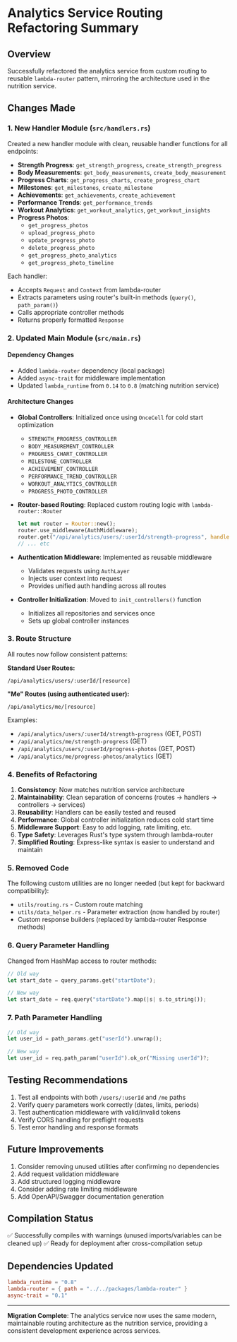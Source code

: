 # Analytics Service Routing Refactoring Summary

## Overview

Successfully refactored the analytics service from custom routing to reusable `lambda-router` pattern, mirroring the architecture used in the nutrition service.

## Changes Made

### 1. **New Handler Module** (`src/handlers.rs`)

Created a new handler module with clean, reusable handler functions for all endpoints:

- **Strength Progress**: `get_strength_progress`, `create_strength_progress`
- **Body Measurements**: `get_body_measurements`, `create_body_measurement`
- **Progress Charts**: `get_progress_charts`, `create_progress_chart`
- **Milestones**: `get_milestones`, `create_milestone`
- **Achievements**: `get_achievements`, `create_achievement`
- **Performance Trends**: `get_performance_trends`
- **Workout Analytics**: `get_workout_analytics`, `get_workout_insights`
- **Progress Photos**:
  - `get_progress_photos`
  - `upload_progress_photo`
  - `update_progress_photo`
  - `delete_progress_photo`
  - `get_progress_photo_analytics`
  - `get_progress_photo_timeline`

Each handler:

- Accepts `Request` and `Context` from lambda-router
- Extracts parameters using router's built-in methods (`query()`, `path_param()`)
- Calls appropriate controller methods
- Returns properly formatted `Response`

### 2. **Updated Main Module** (`src/main.rs`)

#### Dependency Changes

- Added `lambda-router` dependency (local package)
- Added `async-trait` for middleware implementation
- Updated `lambda_runtime` from `0.14` to `0.8` (matching nutrition service)

#### Architecture Changes

- **Global Controllers**: Initialized once using `OnceCell` for cold start optimization
  - `STRENGTH_PROGRESS_CONTROLLER`
  - `BODY_MEASUREMENT_CONTROLLER`
  - `PROGRESS_CHART_CONTROLLER`
  - `MILESTONE_CONTROLLER`
  - `ACHIEVEMENT_CONTROLLER`
  - `PERFORMANCE_TREND_CONTROLLER`
  - `WORKOUT_ANALYTICS_CONTROLLER`
  - `PROGRESS_PHOTO_CONTROLLER`

- **Router-based Routing**: Replaced custom routing logic with `lambda-router::Router`

  ```rust
  let mut router = Router::new();
  router.use_middleware(AuthMiddleware);
  router.get("/api/analytics/users/:userId/strength-progress", handler!(get_strength_progress));
  // ... etc
  ```

- **Authentication Middleware**: Implemented as reusable middleware
  - Validates requests using `AuthLayer`
  - Injects user context into request
  - Provides unified auth handling across all routes

- **Controller Initialization**: Moved to `init_controllers()` function
  - Initializes all repositories and services once
  - Sets up global controller instances

### 3. **Route Structure**

All routes now follow consistent patterns:

**Standard User Routes:**

```
/api/analytics/users/:userId/[resource]
```

**"Me" Routes (using authenticated user):**

```
/api/analytics/me/[resource]
```

Examples:

- `/api/analytics/users/:userId/strength-progress` (GET, POST)
- `/api/analytics/me/strength-progress` (GET)
- `/api/analytics/users/:userId/progress-photos` (GET, POST)
- `/api/analytics/me/progress-photos/analytics` (GET)

### 4. **Benefits of Refactoring**

1. **Consistency**: Now matches nutrition service architecture
2. **Maintainability**: Clean separation of concerns (routes → handlers → controllers → services)
3. **Reusability**: Handlers can be easily tested and reused
4. **Performance**: Global controller initialization reduces cold start time
5. **Middleware Support**: Easy to add logging, rate limiting, etc.
6. **Type Safety**: Leverages Rust's type system through lambda-router
7. **Simplified Routing**: Express-like syntax is easier to understand and maintain

### 5. **Removed Code**

The following custom utilities are no longer needed (but kept for backward compatibility):

- `utils/routing.rs` - Custom route matching
- `utils/data_helper.rs` - Parameter extraction (now handled by router)
- Custom response builders (replaced by lambda-router Response methods)

### 6. **Query Parameter Handling**

Changed from HashMap access to router methods:

```rust
// Old way
let start_date = query_params.get("startDate");

// New way
let start_date = req.query("startDate").map(|s| s.to_string());
```

### 7. **Path Parameter Handling**

```rust
// Old way
let user_id = path_params.get("userId").unwrap();

// New way
let user_id = req.path_param("userId").ok_or("Missing userId")?;
```

## Testing Recommendations

1. Test all endpoints with both `/users/:userId` and `/me` paths
2. Verify query parameters work correctly (dates, limits, periods)
3. Test authentication middleware with valid/invalid tokens
4. Verify CORS handling for preflight requests
5. Test error handling and response formats

## Future Improvements

1. Consider removing unused utilities after confirming no dependencies
2. Add request validation middleware
3. Add structured logging middleware
4. Consider adding rate limiting middleware
5. Add OpenAPI/Swagger documentation generation

## Compilation Status

✅ Successfully compiles with warnings (unused imports/variables can be cleaned up)
✅ Ready for deployment after cross-compilation setup

## Dependencies Updated

```toml
lambda_runtime = "0.8"
lambda-router = { path = "../../packages/lambda-router" }
async-trait = "0.1"
```

---

**Migration Complete**: The analytics service now uses the same modern, maintainable routing architecture as the nutrition service, providing a consistent development experience across services.
